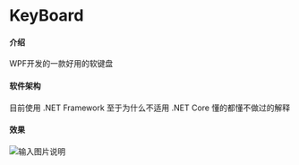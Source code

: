 # KeyBoard

#### 介绍
WPF开发的一款好用的软键盘

#### 软件架构
目前使用 .NET Framework 至于为什么不适用 .NET Core 懂的都懂不做过的解释

#### 效果

![输入图片说明](https://gitee.com/gun_s/key-board/blob/master/KeyBoard/Resources/16271955690.jpg "拼音")